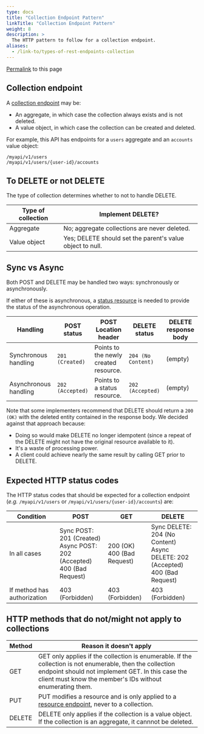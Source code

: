 ```yaml
---
type: docs
title: "Collection Endpoint Pattern"
linkTitle: "Collection Endpoint Pattern"
weight: 8
description: >
  The HTTP pattern to follow for a collection endpoint.
aliases:
  - /link-to/types-of-rest-endpoints-collection
---
```

<p><a href="/link-to/types-of-rest-endpoints-collection">Permalink</a> to this page</p>

## Collection endpoint

A 
[collection endpoint](../types-of-rest-endpoints/#collection-endpoint)
 may be:

 - An aggregate, in which case the collection always exists and is not deleted.
 - A value object, in which case the collection can be created and deleted.

For example, this API has endpoints for a `users` aggregate and an `accounts` value object:

    /myapi/v1/users
    /myapi/v1/users/{user-id}/accounts

## To DELETE or not DELETE

The type of collection determines whether to not to handle DELETE.

| Type of collection          | Implement DELETE?
|-----------------------------|---
| Aggregate                   | No; aggregate collections are never deleted.
| Value object                | Yes; DELETE should set the parent's value object to null.

## Sync vs Async

Both POST and DELETE may be handled two ways: synchronously or asynchronously.

If either of these is asynchronous, a 
[status resource](../types-of-rest-endpoints/#status-resource-endpoint)
is needed to provide the status of the asynchronous operation.

| Handling                    | POST status       | POST Location header                  | DELETE status        | DELETE response body
|-----------------------------|-------------------|---------------------------------------|----------------------|---
| Synchronous handling        | `201 (Created)`  | Points to the newly created resource. | `204 (No Content)` | (empty)
| Asynchronous handling       | `202 (Accepted)` | Points to a status resource.          | `202 (Accepted)`   | (empty)

Note that some implementers recommend that DELETE should return a `200 (OK)` with the deleted entity
contained in the response body. We decided against that approach because:

 - Doing so would make DELETE no longer idempotent (since a repeat of the DELETE might not have the original resource available to it).
 - It's a waste of processing power.
 - A client could achieve nearly the same result by calling GET prior to DELETE.

## Expected HTTP status codes

The HTTP status codes that should be expected for 
a collection endpoint (*e.g.* `/myapi/v1/users` or `/myapi/v1/users/{user-id}/accounts`) are:

<table>
<thead>
  <tr>
    <th>Condition</th>
    <th>POST</th>
    <th>GET</th>
    <th>DELETE</th>
  </tr>
</thead>
<tbody>
  <tr>
    <!-- Condition   --><td>In all cases</td>
    <!-- POST        --><td>Sync POST: 201 (Created)<br/>Async POST: 202 (Accepted)<br/>400 (Bad Request)</td>
    <!-- GET         --><td>200 (OK)</br>400 (Bad Request)</td>
    <!-- DELETE      --><td>Sync DELETE: 204 (No Content)<br/>Async DELETE: 202 (Accepted)<br/>400 (Bad Request)</td>
  </tr>
  <tr>
    <!-- Condition   --><td>If method has authorization</td>
    <!-- POST        --><td>403 (Forbidden)</td>
    <!-- GET         --><td>403 (Forbidden)</td>
    <!-- DELETE      --><td>403 (Forbidden)</td>
  </tr>
</tbody>
</table>

## HTTP methods that do not/might not apply to collections

| Method   | Reason it doesn't apply
|----------|---
| GET      | GET only applies if the collection is enumerable. If the collection is not enumerable, then the collection endpoint should not implement GET. In this case the client must know the member's IDs without enumerating them.
| PUT      | PUT modifies a resource and is only applied to a [resource endpoint](../types-of-rest-endpoints/#resource-endpoint), never to a collection.
| DELETE   | DELETE only applies if the collection is a value object. If the collection is an aggregate, it cannnot be deleted.